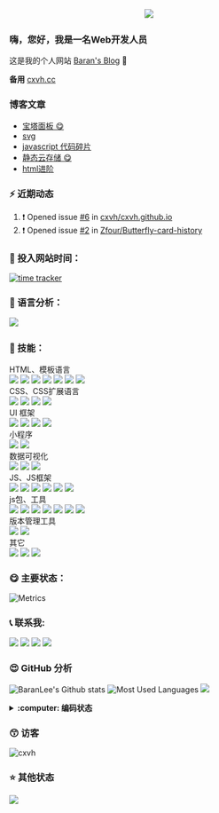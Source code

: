 <div align="center">
  <img src="https://cdn.jsdelivr.net/gh/cxvh/static/gif/20201201042317.webp">
</div>

### 嗨，您好，我是一名Web开发人员
这是我的个人网站 [Baran's Blog][website] 👋

**备用** [cxvh.cc][website2]

### 博客文章
<!-- BLOG-POST-LIST:START -->
- [宝塔面板  😋](https://cxvh.com/2021/03/15/system/bt.cn/)
- [svg](https://cxvh.com/2021/03/12/web/html/svg/)
- [javascript 代码碎片](https://cxvh.com/2021/03/04/web/js/demo/)
- [静态云存储 😋](https://cxvh.com/2021/02/24/tool/cloudstorage/)
- [html进阶](https://cxvh.com/2021/02/24/web/html/advanced/)
<!-- BLOG-POST-LIST:END -->

### :zap: 近期动态
<!--START_SECTION:activity-->
1. ❗️ Opened issue [#6](https://github.com/cxvh/cxvh.github.io/issues/6) in [cxvh/cxvh.github.io](https://github.com/cxvh/cxvh.github.io)
2. ❗️ Opened issue [#2](https://github.com/Zfour/Butterfly-card-history/issues/2) in [Zfour/Butterfly-card-history](https://github.com/Zfour/Butterfly-card-history)
<!--END_SECTION:activity-->


### :gem: 投入网站时间：
[![time tracker](https://wakatime.com/badge/gitlab/cxvh/blogs.svg)](https://wakatime.com/badge/gitlab/cxvh/blogs)

### :100: 语言分析：
<a href="https://wakatime.com"><img src="https://wakatime.com/share/@0cd260cc-6945-492b-a5b3-56b1bef40e51/6f6b5918-41bf-4055-a22e-11c7fcfc128a.png" /></a>

### :baby: 技能：
HTML、模板语言<br>
![](https://img.shields.io/badge/非常熟练-HTML-green) ![](https://img.shields.io/badge/熟练-YAML-lightgrey) ![](https://img.shields.io/badge/入门-PUG-success) ![](https://img.shields.io/badge/入门-EJS-important) ![](https://img.shields.io/badge/熟练-Freemarker-brightgreen) ![](https://img.shields.io/badge/熟练-Jsp-critical) ![](https://img.shields.io/badge/熟练-Volicity-informational)
<br>CSS、CSS扩展语言<br>
![](https://img.shields.io/badge/非常熟练-CSS-yellowgreen) ![](https://img.shields.io/badge/熟练-Sass/Scss-inactive) ![](https://img.shields.io/badge/熟练-Less-blue) ![](https://img.shields.io/badge/熟练-stylus-orange)
<br>UI 框架<br>
![](https://img.shields.io/badge/非常熟练-ElementUi-ff69b4)
![](https://img.shields.io/badge/非常熟练-Vant-9cf)
![](https://img.shields.io/badge/熟练-Bootstrap-green)
![](https://img.shields.io/badge/入门-Layui-lightgrey)
<br>小程序<br>
![](https://img.shields.io/badge/熟练-UNIapp-success)
![](https://img.shields.io/badge/熟练-微信小程序-important)
<br>数据可视化<br>
![](https://img.shields.io/badge/熟练-Echarts-brightgreen)
![](https://img.shields.io/badge/熟练-Svg-critical)
![](https://img.shields.io/badge/入门-Canvas-lightgrey)
<br>JS、JS框架<br>
![](https://img.shields.io/badge/非常熟练-JavaScript-brightgreen) ![](https://img.shields.io/badge/非常熟练-Vue-critical) ![](https://img.shields.io/badge/熟练-Nodejs-informational) ![](https://img.shields.io/badge/熟练-ES6-inactive) ![](https://img.shields.io/badge/熟练-Koa-9cf) ![](https://img.shields.io/badge/入门-React/RN-blueviolet)
<br>js包、工具<br>
![](https://img.shields.io/badge/非常熟练-Npm-informational)
![](https://img.shields.io/badge/非常熟练-Yarn-blueviolet)
![](https://img.shields.io/badge/熟练-webpack-green)
![](https://img.shields.io/badge/熟练-rollup-9cf)
![](https://img.shields.io/badge/熟练-eslint-inactive)
![](https://img.shields.io/badge/入门-babel-yellowgreen)
![](https://img.shields.io/badge/入门-脚手架开发-brightgreen)
<br>版本管理工具<br>
![](https://img.shields.io/badge/非常熟练-Git-lightgrey)
![](https://img.shields.io/badge/熟练-Svn-lightgrey)
<br>其它<br>
![](https://img.shields.io/badge/熟练-nginx-ff69b4)
![](https://img.shields.io/badge/入门-shell-success)
![](https://img.shields.io/badge/熟练-vscode-critical)

### :yum: 主要状态：
![Metrics](https://metrics.lecoq.io/cxvh?template=classic&config.timezone=Asia%2FShanghai&config.animated=true)

<!-- ### 🎧 播放
<iframe frameborder="no" border="0" marginwidth="0" marginheight="0" width=430 height=86 src="//music.163.com/outchain/player?type=2&id=34280405&auto=0&height=66"></iframe> -->

### :telephone_receiver: 联系我:
[<img src="https://img.shields.io/twitter/follow/baran31236600?logo=twitter&style=for-the-badge" height="22" />][twitter]
[<img src="https://cdn.jsdelivr.net/gh/cxvh/static/svg/mail.svg" width="22" />][mail]
[<img src="https://cdn.jsdelivr.net/gh/cxvh/static/svg/QQ.svg" width="22" />][qq]
[<img src="https://cdn.jsdelivr.net/npm/simple-icons@3.0.1/icons/codesandbox.svg" width="22" />][codesandbox]

### :heart_eyes: GitHub 分析
![BaranLee's Github stats](https://github-readme-stats.vercel.app/api?username=cxvh&theme=dark&show_icons=true)
![Most Used Languages](https://github-readme-stats.vercel.app/api/top-langs?username=cxvh&theme=flag-india&show_icons=true&locale=en&layout=compact)
![](https://github-readme-streak-stats.herokuapp.com/?user=cxvh)



<details>
  <summary><b> :computer: 编码状态</b></summary>
<!--START_SECTION:waka-->
![Profile Views](http://img.shields.io/badge/Profile%20Views-17-blue)

**🐱 My Github Data** 

> 🏆 121 Contributions in the Year 2021
 > 
> 📦 343.5 kB Used in Github's Storage 
 > 
> 🚫 Not Opted to Hire
 > 
> 📜 62 Public Repositories 
 > 
> 🔑 6 Private Repositories  
 > 
**I'm a Night 🦉** 

```text
🌞 Morning    7 commits      ███░░░░░░░░░░░░░░░░░░░░░░   12.96% 
🌆 Daytime    16 commits     ███████░░░░░░░░░░░░░░░░░░   29.63% 
🌃 Evening    11 commits     █████░░░░░░░░░░░░░░░░░░░░   20.37% 
🌙 Night      20 commits     █████████░░░░░░░░░░░░░░░░   37.04%

```
📅 **I'm Most Productive on Sunday** 

```text
Monday       10 commits     ████░░░░░░░░░░░░░░░░░░░░░   18.52% 
Tuesday      9 commits      ████░░░░░░░░░░░░░░░░░░░░░   16.67% 
Wednesday    11 commits     █████░░░░░░░░░░░░░░░░░░░░   20.37% 
Thursday     1 commits      ░░░░░░░░░░░░░░░░░░░░░░░░░   1.85% 
Friday       3 commits      █░░░░░░░░░░░░░░░░░░░░░░░░   5.56% 
Saturday     6 commits      ██░░░░░░░░░░░░░░░░░░░░░░░   11.11% 
Sunday       14 commits     ██████░░░░░░░░░░░░░░░░░░░   25.93%

```


📊 **This Week I Spent My Time On** 

```text
⌚︎ Time Zone: Asia/Shanghai

💬 Programming Languages: 
JavaScript               3 hrs 53 mins       ████████░░░░░░░░░░░░░░░░░   33.68% 
Markdown                 2 hrs 14 mins       ████░░░░░░░░░░░░░░░░░░░░░   19.37% 
YAML                     1 hr 51 mins        ████░░░░░░░░░░░░░░░░░░░░░   16.01% 
Pug                      1 hr 30 mins        ███░░░░░░░░░░░░░░░░░░░░░░   13.03% 
Stylus                   36 mins             █░░░░░░░░░░░░░░░░░░░░░░░░   5.23%

🔥 Editors: 
VS Code                  11 hrs 33 mins      █████████████████████████   100.0%

🐱‍💻 Projects: 
blog                     6 hrs 35 mins       ██████████████░░░░░░░░░░░   57.07% 
cdn                      2 hrs 38 mins       █████░░░░░░░░░░░░░░░░░░░░   22.86% 
JavaScript版数据结构与算法       1 hr 15 mins        ██░░░░░░░░░░░░░░░░░░░░░░░   10.93% 
project                  17 mins             ░░░░░░░░░░░░░░░░░░░░░░░░░   2.57% 
test                     13 mins             ░░░░░░░░░░░░░░░░░░░░░░░░░   1.88%

💻 Operating System: 
Windows                  11 hrs 33 mins      █████████████████████████   100.0%

```

**I Mostly Code in JavaScript** 

```text
JavaScript               19 repos            ██████████████░░░░░░░░░░░   55.88% 
Vue                      6 repos             ████░░░░░░░░░░░░░░░░░░░░░   17.65% 
HTML                     4 repos             ███░░░░░░░░░░░░░░░░░░░░░░   11.76% 
CSS                      2 repos             █░░░░░░░░░░░░░░░░░░░░░░░░   5.88% 
Python                   2 repos             █░░░░░░░░░░░░░░░░░░░░░░░░   5.88%

```


**Timeline**

![Chart not found](https://raw.githubusercontent.com/cxvh/cxvh/main/charts/bar_graph.png) 


<!--END_SECTION:waka-->
</details>

### :kissing_smiling_eyes: 访客
![cxvh](https://komarev.com/ghpvc/?username=cxvh&label=Profile%20views&color=0e75b6&style=flat)

### :star: 其他状态
[<img src="https://github-profile-trophy.vercel.app/?username=cxvh&theme=juicyfresh" />](https://github.com/cxvh)  

[website]: https://cxvh.com/
[website2]: https://cxvh.cc/
[qq]: http://wpa.qq.com/msgrd?v=3&uin=630749264&site=qq&menu=yes
[mail]: mailto:630749264@qq.com
[twitter]: https://twitter.com/baran31236600
[codesandbox]: https://codesandbox.com/cxvh

